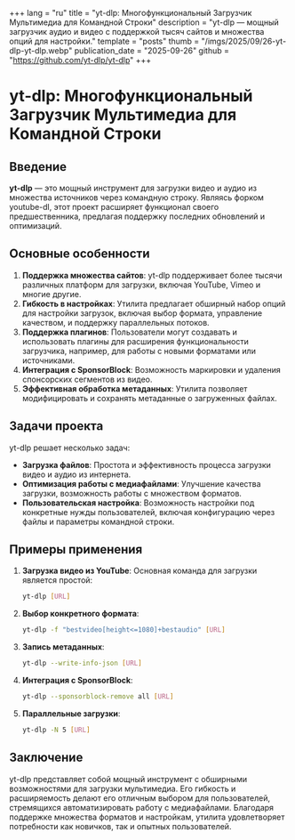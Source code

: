 +++
lang = "ru"
title = "yt-dlp: Многофункциональный Загрузчик Мультимедиа для Командной Строки"
description = "yt-dlp — мощный загрузчик аудио и видео с поддержкой тысяч сайтов и множества опций для настройки."
template = "posts"
thumb = "/imgs/2025/09/26-yt-dlp-yt-dlp.webp"
publication_date = "2025-09-26"
github = "https://github.com/yt-dlp/yt-dlp"
+++

# yt-dlp: Многофункциональный Загрузчик Мультимедиа для Командной Строки

## Введение

**yt-dlp** — это мощный инструмент для загрузки видео и аудио из множества источников через командную строку. Являясь форком youtube-dl, этот проект расширяет функционал своего предшественника, предлагая поддержку последних обновлений и оптимизаций.

## Основные особенности

1. **Поддержка множества сайтов**: yt-dlp поддерживает более тысячи различных платформ для загрузки, включая YouTube, Vimeo и многие другие.
2. **Гибкость в настройках**: Утилита предлагает обширный набор опций для настройки загрузок, включая выбор формата, управление качеством, и поддержку параллельных потоков.
3. **Поддержка плагинов**: Пользователи могут создавать и использовать плагины для расширения функциональности загрузчика, например, для работы с новыми форматами или источниками.
4. **Интеграция с SponsorBlock**: Возможность маркировки и удаления спонсорских сегментов из видео.
5. **Эффективная обработка метаданных**: Утилита позволяет модифицировать и сохранять метаданные о загруженных файлах.

## Задачи проекта

yt-dlp решает несколько задач:

- **Загрузка файлов**: Простота и эффективность процесса загрузки видео и аудио из интернета.
- **Оптимизация работы с медиафайлами**: Улучшение качества загрузки, возможность работы с множеством форматов.
- **Пользовательская настройка**: Возможность настройки под конкретные нужды пользователей, включая конфигурацию через файлы и параметры командной строки.

## Примеры применения

1. **Загрузка видео из YouTube**: Основная команда для загрузки является простой:
   ```bash
   yt-dlp [URL]
   ```

2. **Выбор конкретного формата**:
   ```bash
   yt-dlp -f "bestvideo[height<=1080]+bestaudio" [URL]
   ```

3. **Запись метаданных**:
   ```bash
   yt-dlp --write-info-json [URL]
   ```

4. **Интеграция с SponsorBlock**:
   ```bash
   yt-dlp --sponsorblock-remove all [URL]
   ```

5. **Параллельные загрузки**:
   ```bash
   yt-dlp -N 5 [URL]
   ```

## Заключение

yt-dlp представляет собой мощный инструмент с обширными возможностями для загрузки мультимедиа. Его гибкость и расширяемость делают его отличным выбором для пользователей, стремящихся автоматизировать работу с медиафайлами. Благодаря поддержке множества форматов и настройкам, утилита удовлетворяет потребности как новичков, так и опытных пользователей.
